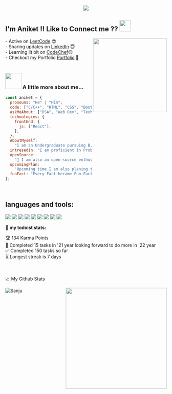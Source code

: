 <h1 align="center">
  <a href="https://git.io/typing-svg">
    <img src="https://readme-typing-svg.herokuapp.com/?lines=Hello,+There!+👋;This+is+Aniket+😊;Nice+to+meet+you!+🚀;Have+a+great+day✨&center=true&size=30">
  </a>
</h1>

<h2>I'm Aniket !! Like to Connect me ?? <img src="https://media.giphy.com/media/26ufplp8yheSKUE00/giphy.gif" width="35"></h2>
<img align='right' src="https://media.giphy.com/media/RbDKaczqWovIugyJmW/giphy.gif" width="230">
- Active on <a href="https://leetcode.com/Aniket_24/">LeetCode</a> 😍
<br />
- Sharing updates on <a href="https://www.linkedin.com/in/aniket-kumar-161b9b189/">LinkedIn</a> 😇
<br />
- Learning lit bit on <a href="https://www.codechef.com/users/aniket_kr"> CodeChef</a>🙃
<br />
- Checkout my Portfolio <a href="https://aniket-kumar.me/"> Portfolio</a> 💝
<br />
<br />

### <img src="https://media.giphy.com/media/VgCDAzcKvsR6OM0uWg/giphy.gif" width="50"> A little more about me...

```javascript
const aniket = {
  pronouns: "He" | "Him",
  code: ["C/C++", "HTML", "CSS", "Bootstrap", "JavaScript", "jQuery"],
  askMeAbout: ["DSA", "Web Dev", "Tech"],
  technologies: {
    frontEnd: {
      js: ["React"],
    },
  },
  AboutMyself:
    "I am an Undergraduate pursuing B.Tech (IT) from USICT,Guru Gobind Singh Indraprastha University, Delhi.",
  intresedIn: "I am proficient in Problem Solving and Frontend Web Development",
  openSource:
    "🚀 I am also an open-source enthusiast. I love how collaboration and knowledge sharing happened through open-source communities.",
  upcomingPlan:
    "Upcoming time I am also planing to start an open source community ⭐.",
  funFact: "Every Fact became Fun Fact when you read facts in funny mood 😄.",
};
```

<br />

## languages and tools:

<img src="https://img.shields.io/badge/-C%20&%20C++-659ad2?style=flat&logo=c%2B%2B&logoColor=ffffff"> <img src = "https://img.shields.io/badge/-HTML5-E34F26?style=flat&logo=html5&logoColor=white"> <img src = "https://img.shields.io/badge/-CSS3-1572B6?style=flat&logo=css3&logoColor=white"> <img src="https://img.shields.io/badge/-Bootstrap-563D7C?style=flat&logo=bootstrap&logoColor=white"> <img src="https://img.shields.io/badge/-JavaScript-eed718?style=flat&logo=javascript&logoColor=ffffff"> <img src="https://img.shields.io/badge/-React-000000?style=flat&logo=react&logoColor=00c8ff"> <img src="https://img.shields.io/badge/-Node.js-3C873A?style=flat&logo=Node.js&logoColor=white">
<img src="https://img.shields.io/badge/-MySQL-F29111?style=flat&logo=mysql&logoColor=FFFFFF"> <img src="https://img.shields.io/badge/-MongoDB-4DB33D?style=flat&logo=mongodb&logoColor=FFFFFF">

🚧 **my todoist stats:**

<!-- TODO-IST:START -->

🏆 134 Karma Points  
🌸 Completed 15 tasks in '21 year looking forward to do more in '22 year  
✅ Completed 150 tasks so far  
⏳ Longest streak is 7 days

<!-- TODO-IST:END -->

<br  />

📈 My Github Stats

<p align="left"> <img src="https://github-readme-stats.vercel.app/api?username=aniket-24&show_icons=true&theme=gotham" alt="Sanju" />
<img width=315 align="right" src="https://github-readme-stats.vercel.app/api/top-langs/?username=aniket-24&hide=c%23,powershell,Mathematica,Ruby,Objective-C,Objective-C%2b%2b,Cuda&title_color=61dafb&text_color=ffffff&icon_color=61dafb&bg_color=20232a&langs_count=8&layout=compact&border_color=61dafb&hide_border=true" />
  
<br  />
<br />
<br />
